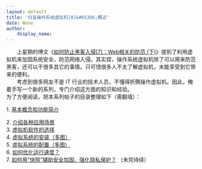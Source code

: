 ```yaml
---
layout: default
title: '扫盲操作系统虚拟机[0]&#65306;概述'
date: None
author:
    display_name: 
---
```


　　上星期的博文《[如何防止黑客入侵\[7\]：Web相关的防范 (下)](https://program-think.blogspot.com/2012/10/howto-prevent-hacker-attack-7.html)》提到了利用虚拟机来加固系统安全，防范网络入侵。其实捏，操作系统虚拟机除了可以用来防范黑客，还可以干很多其它的事情。只可惜很多人不太了解虚拟机，未能享受到它带来的便利。  
　　考虑到很多网友不是 IT 行业的技术人员，不懂得折腾操作虚拟机。因此，俺着手写一个新的系列，专门介绍这方面的知识和经验。  
为了方便阅读，把本系列帖子的目录整理如下（需翻墙）：

1\. [基本概念和功能简介](https://program-think.blogspot.com/2012/10/system-vm-1.html)

  
2\. [介绍各种应用场景](https://program-think.blogspot.com/2012/11/system-vm-2.html)  
3\. [虚拟机软件的选择](https://program-think.blogspot.com/2012/11/system-vm-3.html)  
4\. [虚拟系统的安装（多图）](https://program-think.blogspot.com/2012/12/system-vm-4.html)  
5\. [虚拟系统的配置（多图）](https://program-think.blogspot.com/2012/12/system-vm-5.html)  
6\. [如何优化运行速度？](https://program-think.blogspot.com/2014/09/system-vm-6.html)  
7\. [如何用“快照”辅助安全加固、强化隐私保护？](https://program-think.blogspot.com/2015/12/system-vm-7.html) （未完待续）

